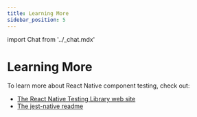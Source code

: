 ```yaml
---
title: Learning More
sidebar_position: 5
---
```

import Chat from '../_chat.mdx'

# Learning More

To learn more about React Native component testing, check out:

- [The React Native Testing Library web site][react-native-testing-library]
- [The jest-native readme][jest-native]

<Chat />

[react-native-testing-library]: https://callstack.github.io/react-native-testing-library/docs/api
[jest-native]: https://github.com/testing-library/jest-native#matchers
